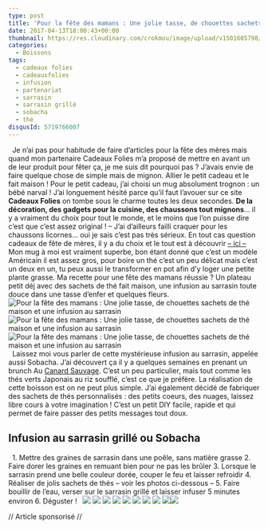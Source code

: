 ```yaml
---
type: post
title: 'Pour la fête des mamans : Une jolie tasse, de chouettes sachets de thé maison et une infusion au sarrasin'
date: 2017-04-13T18:00:43+00:00
thumbnail: https://res.cloudinary.com/crokmou/image/upload/v1501605798/fete-des-meres-maman-partenariat-cadeauxfolies-crokmou-blog-cuisine-voyage-1-1-73x110_skxvrg.jpg
categories: 
  - Boissons
tags: 
  - cadeaux folies
  - cadeauxfolies
  - infusion
  - partenariat
  - sarrasin
  - sarrasin grillé
  - sobacha
  - thé
disqusId: 5719766007
---
```


  Je n’ai pas pour habitude de faire d’articles pour la fête des mères mais quand mon partenaire Cadeaux Folies m’a proposé de mettre en avant un de leur produit pour fêter ça, je me suis dit pourquoi pas ? J’avais envie de faire quelque chose de simple mais de mignon. Allier le petit cadeau et le fait maison ! Pour le petit cadeau, j’ai choisi un mug absolument trognon : un bébé narval ! J’ai longuement hésité parce qu’il faut l’avouer sur ce site **Cadeaux Folies** on tombe sous le charme toutes les deux secondes. **De la décoration, des gadgets pour la cuisine, des chaussons tout mignons**… il y a vraiment du choix pour tout le monde, et le moins que l’on puisse dire c’est que c’est assez original ! – J’ai d’ailleurs failli craquer pour les chaussons licornes… oui je sais c’est pas très sérieux. En tout cas question cadeaux de fête de mères, il y a du choix et le tout est à découvrir [– ici –](https://www.cadeauxfolies.fr/cadeaux-pour-la-fete-des-meres) Mon mug à moi est vraiment superbe, bon étant donné que c’est un modèle Américain il est assez gros, pour boire un thé c’est un peu délicat mais c’est un deux en un, tu peux aussi le transformer en pot afin d’y loger une petite plante grasse. Ma recette pour une fête des mamans réussie ? Un plateau petit déj avec des sachets de thé fait maison, une infusion au sarrasin toute douce dans une tasse d’enfer et quelques fleurs.   ![Pour la fête des mamans : Une jolie tasse, de chouettes sachets de thé maison et une infusion au sarrasin](https://res.cloudinary.com/crokmou/image/upload/v1501605800/fete-des-meres-maman-partenariat-cadeauxfolies-crokmou-blog-cuisine-voyage-1_nqupud.jpg "Pour la fête des mamans : Une jolie tasse, de chouettes sachets de thé maison et une infusion au sarrasin") ![Pour la fête des mamans : Une jolie tasse, de chouettes sachets de thé maison et une infusion au sarrasin](https://res.cloudinary.com/crokmou/image/upload/v1501606131/sobacha-infusion-graine-sarrasin-crokmou-blog-cuisine-voyage-1_kxjsta.jpg "Pour la fête des mamans : Une jolie tasse, de chouettes sachets de thé maison et une infusion au sarrasin")![Pour la fête des mamans : Une jolie tasse, de chouettes sachets de thé maison et une infusion au sarrasin](https://res.cloudinary.com/crokmou/image/upload/v1501605800/fete-des-meres-maman-partenariat-cadeauxfolies-crokmou-blog-cuisine-voyage-1-2_vj9edn.jpg "Pour la fête des mamans : Une jolie tasse, de chouettes sachets de thé maison et une infusion au sarrasin")   Laissez moi vous parler de cette mystérieuse infusion au sarrasin, appelée aussi Sobacha. J’ai découvert ça il y a quelques semaines en prenant un brunch Au [Canard Sauvage](https://www.canardsauvage.org/). C’est un peu particulier, mais tout comme les thés verts Japonais au riz soufflé, c’est ce que je préfère. La réalisation de cette boisson est on ne peut plus simple. J’ai également décidé de fabriquer des sachets de thés personnalisés : des petits coeurs, des nuages, laissez libre cours à votre imagination ! C’est un petit DIY facile, rapide et qui permet de faire passer des petits messages tout doux.  

## **Infusion au sarrasin grillé ou Sobacha**

  1\. Mettre des graines de sarrasin dans une poêle, sans matière grasse 2\. Faire dorer les graines en remuant bien pour ne pas les brûler 3\. Lorsque le sarrasin prend une belle couleur dorée, couper le feu et laisser refroidir 4\. Réaliser de jolis sachets de thés – voir les photos ci-dessous – 5\. Faire bouillir de l’eau, verser sur le sarrasin grillé et laisser infuser 5 minutes environ 6\. Déguster !   ![](https://res.cloudinary.com/crokmou/image/upload/v1501605794/diy-sachet-the---maison-crokmou-blog-cuisine-voyage-1_xg2wuf.jpg) ![](https://res.cloudinary.com/crokmou/image/upload/v1501605786/diy-sachet-the---maison-crokmou-blog-cuisine-voyage-1-1_g4wbpl.jpg) ![](https://res.cloudinary.com/crokmou/image/upload/v1501605789/diy-sachet-the---maison-crokmou-blog-cuisine-voyage-1-2_kmbnob.jpg) ![](https://res.cloudinary.com/crokmou/image/upload/v1501605793/diy-sachet-the---maison-crokmou-blog-cuisine-voyage-1-3_ivs7xn.jpg) ![](https://res.cloudinary.com/crokmou/image/upload/v1501605792/diy-sachet-the---maison-crokmou-blog-cuisine-voyage-1-4_rnbuv7.jpg) ![](https://res.cloudinary.com/crokmou/image/upload/v1501605789/diy-sachet-the---maison-crokmou-blog-cuisine-voyage-1-5_kqv6tk.jpg) ![](https://res.cloudinary.com/crokmou/image/upload/v1501605790/diy-sachet-the---maison-crokmou-blog-cuisine-voyage-1-6_qf72ta.jpg) ![](https://res.cloudinary.com/crokmou/image/upload/v1501605793/diy-sachet-the---maison-crokmou-blog-cuisine-voyage-1-7_cklpva.jpg) ![](https://res.cloudinary.com/crokmou/image/upload/v1501605792/diy-sachet-the---maison-crokmou-blog-cuisine-voyage-1-8_u1woik.jpg)![](https://res.cloudinary.com/crokmou/image/upload/v1501605797/diy-sachet-the---maison-crokmou-blog-cuisine-voyage-1-9_x9iy3q.jpg)  

// Article sponsorisé //